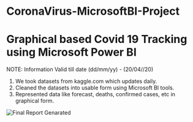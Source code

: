 # CoronaVirus-MicrosoftBI-Project
# Graphical based Covid 19 Tracking using Microsoft Power BI
NOTE: Information Valid till date (dd/mm/yy) - (20/04//20)
1. We took datasets from kaggle.com which updates daily. 
2. Cleaned the datasets into usable form using Microsoft BI tools. 
3. Represented data like forecast, deaths, confirmed cases, etc in graphical form.

![Final Report Genarated](https://user-images.githubusercontent.com/56834158/92205529-7fd58100-eea3-11ea-90bf-aebd875571bb.jpg)

